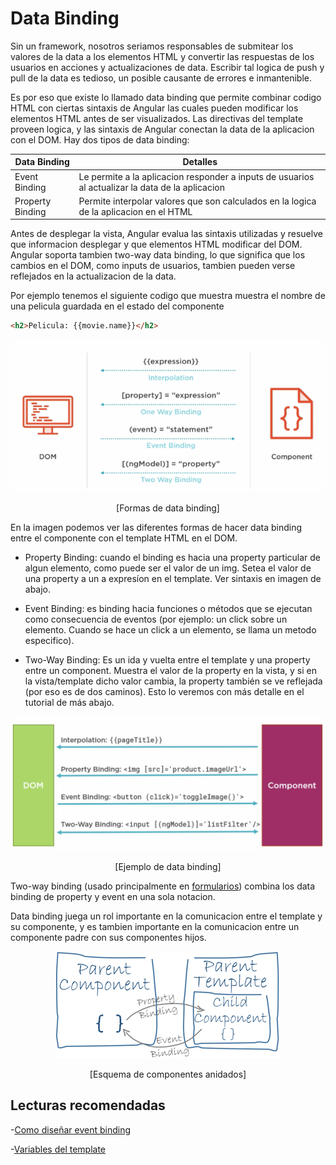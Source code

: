 # Data Binding

Sin un framework, nosotros seriamos responsables de submitear los valores de la data a los elementos HTML y convertir las respuestas de los usuarios en acciones y actualizaciones de data. Escribir tal logica de push y pull de la data es tedioso, un posible causante de errores e inmantenible.

Es por eso que existe lo llamado data binding que permite combinar codigo HTML con ciertas sintaxis de Angular las cuales pueden modificar los elementos HTML antes de ser visualizados. Las directivas del template proveen logica, y las sintaxis de Angular conectan la data de la aplicacion con el DOM. Hay dos tipos de data binding:

| Data Binding     | Detalles                                                                                         |
| ---------------- | ------------------------------------------------------------------------------------------------ |
| Event Binding    | Le permite a la aplicacion responder a inputs de usuarios al actualizar la data de la aplicacion |
| Property Binding | Permite interpolar valores que son calculados en la logica de la aplicacion en el HTML           |

Antes de desplegar la vista, Angular evalua las sintaxis utilizadas y resuelve que informacion desplegar y que elementos HTML modificar del DOM. Angular soporta tambien two-way data binding, lo que significa que los cambios en el DOM, como inputs de usuarios, tambien pueden verse reflejados en la actualizacion de la data.

Por ejemplo tenemos el siguiente codigo que muestra muestra el nombre de una pelicula guardada en el estado del componente

```HTML
<h2>Pelicula: {{movie.name}}</h2>
```

<p align="center">
<img src="./images/image-7.png">
</p>
<p align="center">
[Formas de data binding]
</p>

En la imagen podemos ver las diferentes formas de hacer data binding entre el componente con el template HTML en el DOM.

- Property Binding: cuando el binding es hacia una property particular de algun elemento, como puede ser el valor de un img. Setea el valor de una property a un a expresíon en el template. Ver sintaxis en imagen de abajo.

- Event Binding: es binding hacia funciones o métodos que se ejecutan como consecuencia de eventos (por ejemplo: un click sobre un elemento. Cuando se hace un click a un elemento, se llama un metodo especifico).

- Two-Way Binding: Es un ida y vuelta entre el template y una property entre un component. Muestra el valor de la property en la vista, y si en la vista/template dicho valor cambia, la property también se ve reflejada (por eso es de dos caminos). Esto lo veremos con más detalle en el tutorial de más abajo.

<p align="center">
<img src="./images/image-8.png">
</p>
<p align="center">
[Ejemplo de data binding]
</p>

Two-way binding (usado principalmente en [formularios](https://v17.angular.io/guide/forms)) combina los data binding de property y event en una sola notacion.

Data binding juega un rol importante en la comunicacion entre el template y su componente, y es tambien importante en la comunicacion entre un componente padre con sus componentes hijos.

<p align="center">
<img src="./images/image-9.png">
</p>
<p align="center">
[Esquema de componentes anidados]
</p>

## Lecturas recomendadas

-[Como diseñar event binding](https://v17.angular.io/guide/event-binding-concepts)

-[Variables del template](https://v17.angular.io/guide/template-reference-variables)
